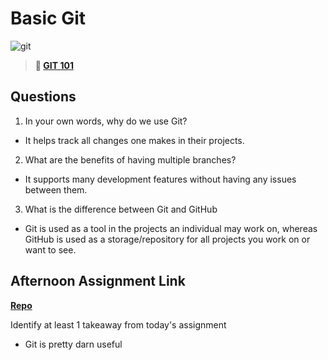 # Basic Git

![git](https://git-scm.com/images/branching-illustration@2x.png)

> **📖 [GIT 101](https://codeworksacademy.com/fs-student-guide/resources/wk1/01-GIT)**

## Questions

1. In your own words, why do we use Git?
- It helps track all changes one makes in their projects.
2. What are the benefits of having multiple branches?
- It supports many development features without having any issues between them.
3. What is the difference between Git and GitHub
- Git is used as a tool in the projects an individual may work on, whereas GitHub is used as a storage/repository for all projects you work on or want to see.
## Afternoon Assignment Link

**[Repo](https://github.com/JonahWood/day-1)**

Identify at least 1 takeaway from today's assignment
- Git is pretty darn useful